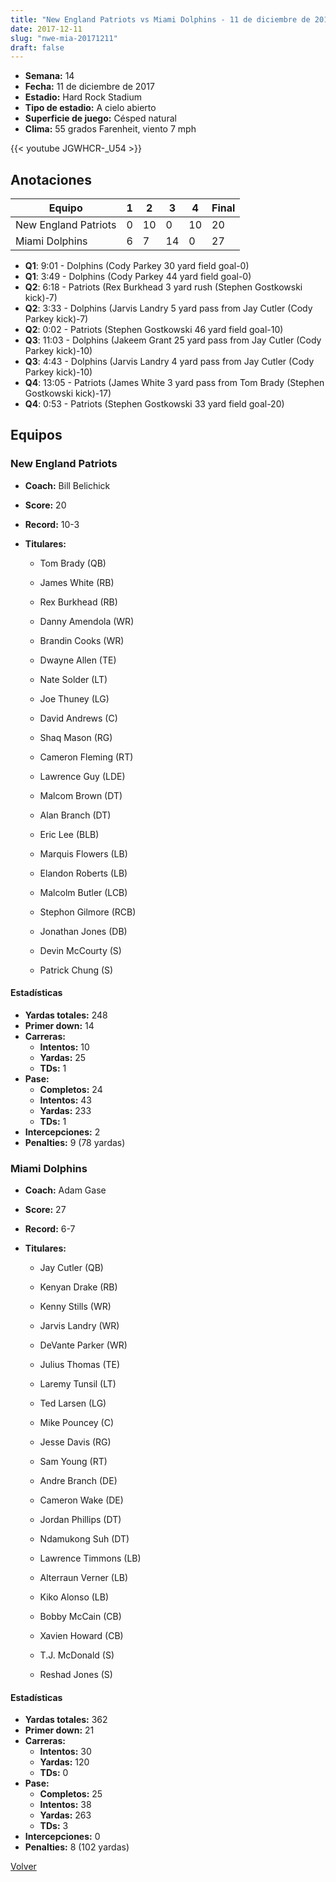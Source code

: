 ```yaml
---
title: "New England Patriots vs Miami Dolphins - 11 de diciembre de 2017"
date: 2017-12-11
slug: "nwe-mia-20171211"
draft: false
---
```


- **Semana:** 14
- **Fecha:** 11 de diciembre de 2017
- **Estadio:** Hard Rock Stadium
- **Tipo de estadio:** A cielo abierto
- **Superficie de juego:** Césped natural
- **Clima:** 55 grados Farenheit, viento 7 mph


{{< youtube JGWHCR-_U54 >}}


## Anotaciones
| Equipo | 1 | 2 | 3 | 4 | Final |
|--------|---|---|---|---|-------|
| New England Patriots  | 0 | 10 | 0 | 10  | 20 |
| Miami Dolphins  | 6 | 7 | 14 | 0  | 27 |
- **Q1**: 9:01 - Dolphins (Cody Parkey 30 yard field goal-0)
- **Q1**: 3:49 - Dolphins (Cody Parkey 44 yard field goal-0)
- **Q2**: 6:18 - Patriots (Rex Burkhead 3 yard rush (Stephen Gostkowski kick)-7)
- **Q2**: 3:33 - Dolphins (Jarvis Landry 5 yard pass from Jay Cutler (Cody Parkey kick)-7)
- **Q2**: 0:02 - Patriots (Stephen Gostkowski 46 yard field goal-10)
- **Q3**: 11:03 - Dolphins (Jakeem Grant 25 yard pass from Jay Cutler (Cody Parkey kick)-10)
- **Q3**: 4:43 - Dolphins (Jarvis Landry 4 yard pass from Jay Cutler (Cody Parkey kick)-10)
- **Q4**: 13:05 - Patriots (James White 3 yard pass from Tom Brady (Stephen Gostkowski kick)-17)
- **Q4**: 0:53 - Patriots (Stephen Gostkowski 33 yard field goal-20)


## Equipos


### New England Patriots
* **Coach:** Bill Belichick
* **Score:** 20
* **Record:** 10-3
* **Titulares:** 

  * Tom Brady (QB) 

  * James White (RB) 

  * Rex Burkhead (RB) 

  * Danny Amendola (WR) 

  * Brandin Cooks (WR) 

  * Dwayne Allen (TE) 

  * Nate Solder (LT) 

  * Joe Thuney (LG) 

  * David Andrews (C) 

  * Shaq Mason (RG) 

  * Cameron Fleming (RT) 

  * Lawrence Guy (LDE) 

  * Malcom Brown (DT) 

  * Alan Branch (DT) 

  * Eric Lee (BLB) 

  * Marquis Flowers (LB) 

  * Elandon Roberts (LB) 

  * Malcolm Butler (LCB) 

  * Stephon Gilmore (RCB) 

  * Jonathan Jones (DB) 

  * Devin McCourty (S) 

  * Patrick Chung (S) 

#### Estadísticas
* **Yardas totales:** 248
* **Primer down:** 14
* **Carreras:**
  * **Intentos:** 10
  * **Yardas:** 25
  * **TDs:** 1
* **Pase:**
  * **Completos:** 24
  * **Intentos:** 43
  * **Yardas:** 233
  * **TDs:** 1
* **Intercepciones:** 2
* **Penalties:** 9 (78 yardas)

### Miami Dolphins
* **Coach:** Adam Gase
* **Score:** 27
* **Record:** 6-7
* **Titulares:** 

  * Jay Cutler (QB) 

  * Kenyan Drake (RB) 

  * Kenny Stills (WR) 

  * Jarvis Landry (WR) 

  * DeVante Parker (WR) 

  * Julius Thomas (TE) 

  * Laremy Tunsil (LT) 

  * Ted Larsen (LG) 

  * Mike Pouncey (C) 

  * Jesse Davis (RG) 

  * Sam Young (RT) 

  * Andre Branch (DE) 

  * Cameron Wake (DE) 

  * Jordan Phillips (DT) 

  * Ndamukong Suh (DT) 

  * Lawrence Timmons (LB) 

  * Alterraun Verner (LB) 

  * Kiko Alonso (LB) 

  * Bobby McCain (CB) 

  * Xavien Howard (CB) 

  * T.J. McDonald (S) 

  * Reshad Jones (S) 

#### Estadísticas
* **Yardas totales:** 362
* **Primer down:** 21
* **Carreras:**
  * **Intentos:** 30
  * **Yardas:** 120
  * **TDs:** 0
* **Pase:**
  * **Completos:** 25
  * **Intentos:** 38
  * **Yardas:** 263
  * **TDs:** 3
* **Intercepciones:** 0
* **Penalties:** 8 (102 yardas)


[Volver](/historia/2017)
